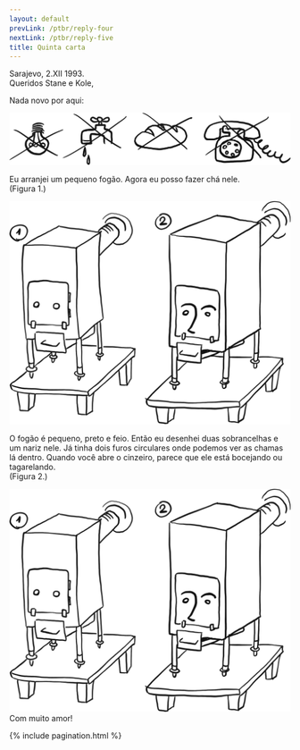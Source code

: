 ```yaml
---
layout: default
prevLink: /ptbr/reply-four
nextLink: /ptbr/reply-five
title: Quinta carta
---
```


<div class="LetterFive">
  <div class="LetterFive-date">
    Sarajevo, 2.XII 1993.
  </div>

  <div class="LetterFive-header">
    Queridos Stane e Kole,
  </div>

  <div class="LetterFive-top">
    <p class="LetterFive-topText">Nada novo por aqui:</p>
    <div class="LetterFive-topImageWrapper">
      <img 
        class="LetterFive-topImage" 
        alt="Sem eletricidade, sem água, sem pão, sem telefone" 
        src="/public/img/letter-05/news.png" 
      />
    </div>
  </div>

  <div class="LetterFive-bottom">
    <div class="LetterFive-bottomLeft">
      <p class="LetterFive-bottomText">
        Eu arranjei um pequeno fogão. Agora eu posso fazer chá nele.
        <br/>
        (Figura 1.)
      </p>
      <img 
        class="LetterFive-bottomImageSmall"
        alt="Dois fogões lado a lado (figuras 1 e 2), um com sobrancelhas e um nariz desenhado." 
        src="/public/img/letter-05/stove.png" 
      />
      <p class="LetterFive-bottomText">
        O fogão é pequeno, preto e feio. Então eu desenhei duas sobrancelhas e um nariz nele. Já tinha dois furos circulares onde podemos ver as chamas lá dentro. Quando você abre o cinzeiro, parece que ele está bocejando ou tagarelando.
        <br/>
        (Figura 2.)
      </p>
    </div>
    <div class="LetterFive-bottomImageLargeWrapper">
      <img 
        class="LetterFive-bottomImageLarge"
        alt="Dois fogões lado a lado (figuras 1 e 2), um com sobrancelhas e um nariz desenhado." 
        src="/public/img/letter-05/stove.png" 
      />
    </div>
  </div>

  <div class="LetterFive-signature">
    Com muito amor!
  </div>

  {% include pagination.html %}
</div>
